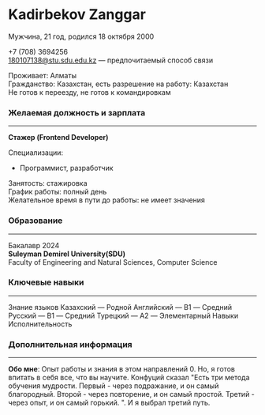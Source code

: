 # Kadirbekov Zanggar

Мужчина, 21 год, родился 18 октября 2000

+7 (708) 3694256<br/>
180107138@stu.sdu.edu.kz — предпочитаемый способ связи

Проживает: Алматы<br/>
Гражданство: Казахстан, есть разрешение на работу: Казахстан<br/>
Не готов к переезду, не готов к командировкам

### Желаемая должность и зарплата
---
**Стажер (Frontend Developer)**

Специализации:<br/>
   - Программист, разработчик
   
Занятость: стажировка<br/>
График работы: полный день<br/>
Желательное время в пути до работы: не имеет значения

### Образование<br/>
---
Бакалавр
2024    <br/>     **Suleyman Demirel University(SDU)**<br/>
             Faculty of Engineering and Natural Sciences, Computer Science
             
### Ключевые навыки<br/>
---
Знание языков Казахский — Родной
Английский — B1 — Средний
Русский — B1 — Средний
Турецкий — A2 — Элементарный
Навыки Исполнительность

### Дополнительная информация
---
**Обо мне**: Опыт работы и знания в этом направлений 0. Но, я готов впитать в себя все, что вы научите. Конфуций сказал "Есть три метода обучения мудрости. Первый - через подражание, и он самый благородный. Второй - через повторение, и он самый простой. Третий - через опыт, и он самый горький. ". И я выбрал третий путь.

